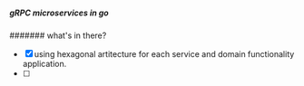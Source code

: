 ##### gRPC microservices in go
####### what's in there?
- [x] using hexagonal artitecture for each service and domain functionality application.
- [ ] 
